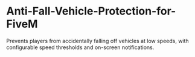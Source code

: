 # Anti-Fall-Vehicle-Protection-for-FiveM
Prevents players from accidentally falling off vehicles at low speeds, with configurable speed thresholds and on-screen notifications.
